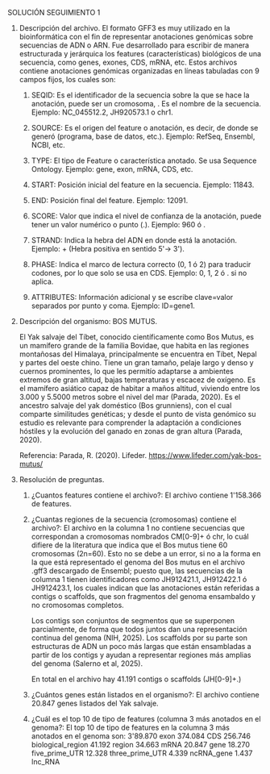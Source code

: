 SOLUCIÓN SEGUIMIENTO 1
1. Descripción del archivo.
   El formato GFF3 es muy utilizado en la bioinformática con el fin de representar anotaciones genómicas sobre secuencias de ADN o ARN. Fue desarrollado para escribir
   de manera estructurada y jerárquica los features (características) biológicos de una secuencia, como genes, exones, CDS, mRNA, etc.
   Estos archivos contiene anotaciones genómicas organizadas en líneas tabuladas con 9 campos fijos, los cuales son:
   
   1. SEQID: Es el identificador de la secuencia sobre la que se hace la anotación, puede ser un cromosoma, . Es el nombre de la secuencia.
      Ejemplo: NC_045512.2, JH920573.1 o chr1.
      
   2. SOURCE: Es el origen del feature o anotación, es decir, de donde se generó (programa, base de datos, etc.).
      Ejemplo: RefSeq, Ensembl, NCBI, etc.
      
   3. TYPE: El tipo de Feature o característica anotado. Se usa Sequence Ontology.
      Ejemplo: gene, exon, mRNA, CDS, etc.
      
   4. START: Posición inicial del feature en la secuencia.
      Ejemplo: 11843.
      
   5. END: Posición final del feature.
      Ejemplo: 12091.
      
   6. SCORE: Valor que indica el nivel de confianza de la anotación, puede tener un valor numérico o punto (.).
      Ejemplo: 960 ó .

   7. STRAND: Indica la hebra del ADN en donde está la anotación.
      Ejemplo: + (Hebra positiva en sentido 5'-> 3').

   8. PHASE: Indica el marco de lectura correcto (0, 1 ó 2) para traducir codones, por lo que solo se usa en CDS.
      Ejemplo: 0, 1, 2 ó . si no aplica.

   9. ATTRIBUTES: Información adicional y se escribe clave=valor separados por punto y coma.
       Ejemplo: ID=gene1.

2. Descripción del organismo: BOS MUTUS.
   
   El Yak salvaje del Tíbet, conocido científicamente como Bos Mutus, es un mamífero grande de la familia Bovidae, que habita en las regiones montañosas del Himalaya,
   principalmente se encuentra en Tíbet, Nepal y partes del oeste chino. Tiene un gran tamaño, pelaje largo y denso y cuernos prominentes, lo que les permitío adaptarse
   a ambientes extremos de gran altitud, bajas temperaturas y escacez de oxígeno. Es el mamífero asiático capaz de habitar a maños altitud, viviendo entre los 3.000 y
   5.5000 metros sobre el nivel del mar (Parada, 2020).
   Es el ancestro salvaje del yak doméstico (Bos grunniens), con el cual comparte similitudes genéticas; y desde el punto de vista genómico su estudio es relevante para
   comprender la adaptación a condiciones hóstiles y la evolución del ganado en zonas de gran altura (Parada, 2020).

   Referencia: Parada, R. (2020). Lifeder. https://www.lifeder.com/yak-bos-mutus/

4.  Resolución de preguntas.
   
    1. ¿Cuantos features contiene el archivo?:
       El archivo contiene 1'158.366 de features.
       
    3. ¿Cuantas regiones de la secuencia (cromosomas) contiene el archivo?:
       El archivo en la columna 1 no contiene secuencias que correspondan a cromosomas nombrados CM[0-9]+ ó chr, lo cuál difiere de la literatura que indica que el Bos mutus
       tiene 60 cromosomas (2n=60). Esto no se debe a un error, si no a la forma en la que está representado el genoma del Bos mutus en el archivo .gff3 descargado de
       Ensembl; puesto que, las secuencias de la columna 1 tienen identificadores como JH912421.1, JH912422.1 ó JH912423.1, los cuales indican que las anotaciones están
       referidas a contigs o scaffolds, que son fragmentos del genoma ensambaldo y no cromosomas completos.
       
       Los contigs son conjuntos de segmentos que se superponen parcialmente, de forma que todos juntos dan una representación continua del genoma (NIH, 2025).
       Los scaffolds por su parte son estructuras de ADN un poco más largas que están ensambladas a partir de los contigs y ayudan a representar regiones más amplias del            genoma (Salerno et al, 2025).

       En total en el archivo hay 41.191 contigs o scaffolds (JH[0-9]+\.)

       
       
       
    5. ¿Cuántos genes están listados en el organismo?:
       El archivo contiene 20.847 genes listados del Yak salvaje.
       
    6. ¿Cuál es el top 10 de tipo de features (columna 3 más anotados en el genoma?:
       El top 10 de tipo de features en la columna 3 más anotados en el genoma son:
        3'89.870 exon
        374.084 CDS
        256.746 biological_region
        41.192 region
        34.663 mRNA
        20.847 gene
        18.270 five_prime_UTR
        12.328 three_prime_UTR
        4.339 ncRNA_gene
        1.437 lnc_RNA






   
     




      
   
